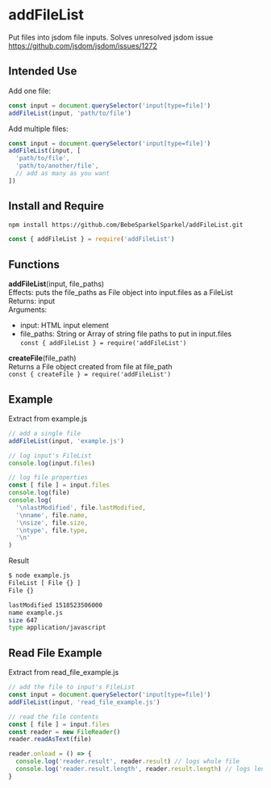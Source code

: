# addFileList
Put files into jsdom file inputs.
Solves unresolved jsdom issue https://github.com/jsdom/jsdom/issues/1272

## Intended Use
Add one file:
```javascript
const input = document.querySelector('input[type=file]')
addFileList(input, 'path/to/file')
```
Add multiple files:
```javascript
const input = document.querySelector('input[type=file]')
addFileList(input, [
  'path/to/file',
  'path/to/another/file',
  // add as many as you want
])
```

## Install and Require
```sh
npm install https://github.com/BebeSparkelSparkel/addFileList.git
```
```javascript
const { addFileList } = require('addFileList')
```

## Functions
**addFileList**(input, file_paths)  
Effects: puts the file_paths as File object into input.files as a FileList  
Returns: input  
Arguments:  
- input: HTML input element  
- file_paths: String or Array of string file paths to put in input.files  
`const { addFileList } = require('addFileList')`  

**createFile**(file_path)  
Returns a File object created from file at file_path  
`const { createFile } = require('addFileList')`  

## Example
Extract from example.js
```javascript
// add a single file
addFileList(input, 'example.js')

// log input's FileList
console.log(input.files)

// log file properties
const [ file ] = input.files
console.log(file)
console.log(
  '\nlastModified', file.lastModified,
  '\nname', file.name,
  '\nsize', file.size,
  '\ntype', file.type,
  '\n'
)
```
Result
```sh
$ node example.js 
FileList [ File {} ]
File {}

lastModified 1518523506000 
name example.js 
size 647 
type application/javascript 
```

## Read File Example
Extract from read_file_example.js
```javascript
// add the file to input's FileList
const input = document.querySelector('input[type=file]')
addFileList(input, 'read_file_example.js')

// read the file contents
const [ file ] = input.files
const reader = new FileReader()
reader.readAsText(file)

reader.onload = () => {
  console.log('reader.result', reader.result) // logs whole file
  console.log('reader.result.length', reader.result.length) // logs length of file
}
```
